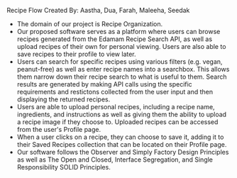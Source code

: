Recipe Flow
Created By: Aastha, Dua, Farah, Maleeha, Seedak
- The domain of our project is Recipe Organization.
- Our proposed software serves as a platform where users can browse recipes generated from the Edamam Recipe Search API, as well as upload recipes of their own for personal viewing. Users are also able to save recipes to their profile to view later.
- Users can search for specific recipes using various filters (e.g. vegan, peanut-free) as well as enter recipe names into a searchbox. This allows them narrow down their recipe search to what is useful to them. Search results are generated by making API calls using the specific requirements and restictons collected from the user input and then displaying the returned recipes.
- Users are able to upload personal recipes, including a recipe name, ingredients, and instructions as well as giving them the ability to upload a recipe image if they choose to. Uploaded recipes can be accessed from the user's Profile page.
- When a user clicks on a recipe, they can choose to save it, adding it to their Saved Recipes collection that can be located on their Profile page. 
- Our software follows the Observer and Simply Factory Design Principles as well as The Open and Closed, Interface Segregation, and Single Responsibility SOLID Principles. 
